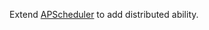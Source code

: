 Extend <a href='http://packages.python.org/APScheduler/index.html'>APScheduler</a> to add distributed ability.

